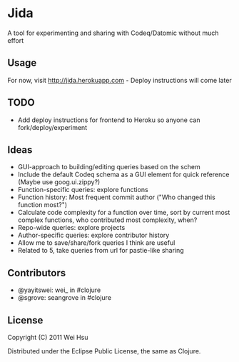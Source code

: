 # Jida

A tool for experimenting and sharing with Codeq/Datomic without much effort

## Usage

For now, visit http://jida.herokuapp.com - Deploy instructions will come later

## TODO

 * Add deploy instructions for frontend to Heroku so anyone can fork/deploy/experiment
 
## Ideas
 
 * GUI-approach to building/editing queries based on the schem
 * Include the default Codeq schema as a GUI element for quick reference (Maybe use goog.ui.zippy?)
 * Function-specific queries: explore functions
 * Function history: Most frequent commit author ("Who changed this function most?")
 * Calculate code complexity for a function over time, sort by current most complex functions, who contributed most complexity, when?
 * Repo-wide queries: explore projects
 * Author-specific queries: explore contributor history
 * Allow me to save/share/fork queries I think are useful
 * Related to 5, take queries from url for pastie-like sharing

## Contributors

 * @yayitswei: wei_ in #clojure
 * @sgrove: seangrove in #clojure

## License

Copyright (C) 2011 Wei Hsu

Distributed under the Eclipse Public License, the same as Clojure.

